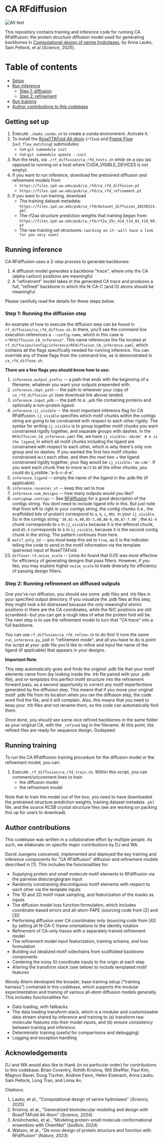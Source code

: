 # CA RFdiffusion
![Alt text](img/carfd_img.jpg)

This repository contains training and inference code for running CA RFdiffusion: the protein structure diffusion model used for generating backbones in [Computational design of serine hydrolases](https://www.science.org/doi/full/10.1126/science.adu2454), by Anna Lauko, Sam Pellock, et al (*Science, 2025*).

# Table of contents
- [Setup](#getting-set-up)
- [Run inference](#running-inference)
   - [Step 1: diffusion](#step-1-running-the-diffusion-step)
   - [Step 2: refinement](#step-2-running-refinement-on-diffused-outputs)
- [Run training](#running-training)
- [Author contributions to this codebase](#author-contributions) 

## Getting set up 
1. Execute `./make_conda.sh` to create a conda environment. Activate it.
2. To install the [RoseTTAFold-All-Atom](https://github.com/baker-laboratory/RoseTTAFold-All-Atom) (`rf2aa`) and [Frame Flow](https://github.com/microsoft/protein-frame-flow) (`se3_flow_matching`) submodules:
   - run `git submodule init`
   - run `git submodule update --init`
4. Run the tests, via `./rf_diffusion/ca_rfd_tests.sh` while on a cpu (as opposed to running on a host where CUDA_VISIBLE_DEVICES is not empty).
5. If you want to run inference, download the pretrained diffusion and refinement models from
   - `https://files.ipd.uw.edu/pub/ca_rfd/ca_rfd_diffusion.pt`
   - `https://files.ipd.uw.edu/pub/ca_rfd/ca_rfd_refinement.pt`
7. If you want to run training, download
   - The training dataset metadata: `https://files.ipd.uw.edu/pub/ca_rfd/dataset_diffusion_20230214.pkl`
   - The rf2aa structure prediction weights that training began from: `https://files.ipd.uw.edu/pub/ca_rfd/rf2a_25c_414_t1d_81_t2d_69.pt`
   - The raw training set structures: `(working on it--will have a link for you very soon)`

## Running inference 
CA RFdiffusion uses a 2-step process to generate backbones:
1. A diffusion model generates a backbone "trace", where only the CA (alpha carbon) positions are meaningful
2. A "refinement" model takes in the generated CA trace and produces a full, "refined" backbone in which the N-CA-C (and O) atoms should be meaningful.

Please carefully read the details for these steps below.

### Step 1: Running the diffusion step
An example of how to execute the diffusion step can be found in `rf_diffusion/ca_rfd_diffuse.sh`. In there, you'll see the command line execution references a `--config-name`, which in this case is `="RFdiffusion_CA_inference"`. 
This name references the file located at `rf_diffusion/config/inference/RFdiffusion_CA_inference.yaml`, which contains all the flags specifically needed for running inference. You can override any of these flags from the command line, as is demonstrated in `ca_rfd_diffuse.sh`. 

**There are a few flags you should know how to use:**
1. `inference.output_prefix` -- a path that ends with the beginning of a filename, whatever you want your outputs prepended with.
2. `inference.ckpt_path` -- the path to wherever your copy of `ca_rfd_diffusion.pt` (see download link above) landed.
3. `inference.input_pdb` -- the path to a `.pdb` file containing proteins and optionally a non-protein ligand. 
4. `inference.ij_visible` -- the most important inference flag for CA RFdiffusion. `ij_visible` specifies which motif chunks within the contigs string are going to be constrained with respect to each other rigidly. The syntax for writing `ij_visible` is to group together motif chunks you want constrained rigidly together, and separate groups with dashes. In the `RFdiffusion_CA_inference.yaml` file, we have `ij_visible:'abcde' # e is the ligand`, in which all motif chunks including the ligand are constrained with respect to each other, which is why there's only one group and no dashes. If you wanted the first two motif chunks constrained w.r.t each other, and then the next two + the ligand constrained rigidly together, your flag would be `ij_visible:'ab-cde'`. If you want each chunk free to move w.r.t to all the other chunks, you could do ij_visible: 'a-b-c-d-e'.
5. `inference.ligand` -- simply the name of the ligand in the .pdb file (if applicable).
6. `inference.recenter_xt` -- keep this set to true
7. `inference.num_designs` -- how many outputs would you like?
8. `contigmap.contigs` -- See [RFdiffusion](https://github.com/RosettaCommons/RFdiffusion) for a good description of the contigs string. You dont need to include ligand info in this. But just note that from left to right in your contigs string, the contig chunks (i.e., the scaffolded bits of protein) correspond to `a`, `b`, `c`, etc. in your `ij_visible`. So in the contigs string `'30,A1-4,40,A5-5,40,A6-6,40,A7-7,40'`, the `A1-4` chunk corresponds to `a` in `ij_visible` because it is the leftmost chunk, and `A5-5` corresponds to `b` in `ij_visible`, because it is the second contig chunk in the string. The pattern continues from here.
9. `motif_only_2d` -- you must keep this set to `true`, as it is the indicator telling the code to send in the motif information via the template (pairwise) input of RoseTTAFold.
10. `diffuser.r3.noise_scale` -- Linna An found that 0.05 was most effective for efficiency of generating designs that pass filters. However, if you like, you may explore higher `noise_scale` to trade diversity for efficiency of passing design filters.

### Step 2: Running refinement on diffused outputs
One you've run diffusion, you should see some .pdb files and .trb files in your specified output directory. If you visualize the .pdb files at this step, they might look a bit distressed because the only meaningful atomic positions in there are the CA coordinates, while the N/C positions are still scrambled--but you can get a rough idea of what the protein fold will be. The next step is to use the refinement model to turn that "CA trace" into a full backbone. 

You can use `rf_diffusion/ca_rfd_refine.sh` to do this! It runs the same `run_inference.py`, just in "refinement mode", and all you have to do is point the script at your .pdb file you'd like to refine and input the name of the ligand (if applicable) that appears in your designs. 

**Important Note** 

This step automatically goes and finds the *original* .pdb file that your motif elements came from (by looking inside the .trb file paired with your .pdb file), and *re-templates* this perfect motif structure into the refinement forward pass, as a second opportunity to correct any motif imperfections generated by the diffusion step. This means that if you move your original motif .pdb file from its location when you ran the diffusion step, the code wont find the file, and it will complain. Also, this means that you need to keep your .trb files and not rename them, so the code can automatically find them. 

Once done, you should see some nice refined backbones in the same folder as your original CA, with the `_refined` tag in the filename. At this point, the refined files are ready for sequence design. Godspeed.

## Running training
To run the CA RFdiffusion training procedure for the diffusion model or the refinement model, you can: 
1. Execute `.rf_diffusion/ca_rfd_train.sh`. Within this script, you can comment/uncomment lines to train
   * the diffusion model
   * the refinement model

Note that to train the model out of the box, you need to have downloaded the pretrained structure prediction weights, training dataset metadata `.pkl` file, and the source RCSB crystal structure files (we are working on packing this up for users to download).

## Author contributions
This codebase was written in a collaborative effort by multiple people. As such, we ellaborate on specific major contributions by DJ and WA. 

David Juergens conceived, implemented and deployed the key training and inference components for "CA RFdiffusion" diffusion and refinement models described in [1]. This includes the funcionalities for: 
- Supplying protein and small molecule motif elements to RFdiffusion via the pairwise disto/anglogram input
- Randomly constraining discontiguous motif elements with respect to each other via the template inputs
- The 1D and 2D motif mask sampling, and featurization of the masks as inputs
- The diffusion model loss function formulation, which includes coordinate-based errors and all-atom-FAPE (sourcing code from [2] and [3])
- Performing diffusion over CA coordinates only (sourcing code from [4]) by setting all N-CA-C frame orientations to the identity rotation
- Refinement of CA-only traces with a separately trained refinement model
- The refinement model input featurization, training schema, and loss formulation
- Building out idealized motif sidechains from scaffolded backbone components
- Centering the noisy Xt coordinate inputs to the origin at each step
- Altering the transform stack (see below) to include templated motif features
  
Woody Ahern developed the broader, base training setup ("training harness") contained in this codebase, which supports the modular experimentation and training of various all-atom diffusion models generally. This includes functionalities for: 
- Data loading, with fallbacks
- The data loading transform stack, which is a modular and customizeable data stream shared by inference and training to (a) transform raw molecular features into their model inputs, and (b) ensure consistency between training and inference.
- Deterministic training (useful for comparrisons and debugging)
- Logging and exception handling

## Acknowledgements
DJ and WA would also like to thank (in no particular order) for contributions to this codebase: Brian Coventry, Rohith Krishna, Will Sheffler, Paul Kim, Magnus Bauer, Doug Tischer, Andrew Favor, Helen Eisenach, Anna Lauko, Sam Pellock, Long Tran, and Linna An. 

Citations:
1. Lauko, et al., "Computational design of serine hydrolases" (*Science, 2025*)
2. Krishna, et al., "Generalized biomolecular modeling and design with RoseTTAFold All-Atom" (*Science, 2024*)
3. Anishchenko, et al., "Modeling protein-small molecule conformational ensembles with ChemNet" (*bioRxiv, 2024*)
4. Watson, et al., "De novo design of protein structure and function with RFdiffusion" (*Nature, 2023*)
